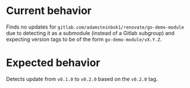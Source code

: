 # Current behavior

Finds no updates for `gitlab.com/adamsteinbok1/renovate/go-demo-module` due to detecting it as a submodule (instead of a Gitlab subgroup) and expecting version tags to be of the form `go-demo-module/vX.Y.Z`.

# Expected behavior

Detects update from `v0.1.0` to `v0.2.0` based on the `v0.2.0` tag.
